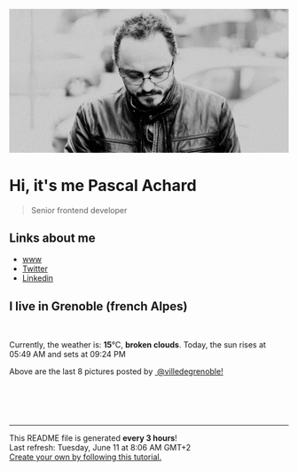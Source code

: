 ![Pascal Achard](./images/photo-pascal-achard.jpg)
# Hi, it's me Pascal Achard
> Senior frontend developer

## Links about me
- [www](https://www.pascal-achard.com)
- [Twitter](https://twitter.com/botmaster)
- [Linkedin](http://www.linkedin.com/in/pascal-achard)


## I live in Grenoble (french Alpes)
<img src="https://openweathermap.org/img/wn/04d@2x.png" alt="">

Currently, the weather is: **15**°C, **broken clouds**.
Today, the sun rises at 05:49 AM and sets at 09:24 PM

Above are the last 8 pictures posted by <a href="https://www.instagram.com/villedegrenoble/" target="_blank"><img alt="" src="https://upload.wikimedia.org/wikipedia/commons/thumb/e/e7/Instagram_logo_2016.svg/1024px-Instagram_logo_2016.svg.png" width="20"/> @villedegrenoble!</a>

<p style="display: flex; flex-wrap: wrap; gap: 20px;">
        <img src="https://cdn1.picuki.com/hosted-by-instagram/q/0exhNuNYnjBGZDHIdN5WmL9I2Pk2GAlRNecaS7j0nyZiNxIsbHWB58ltwdGn%7C%7CDh7IAhgASuRYztk4okjUVlWDT19OkLZT7yPTzdc6aqZVOjN2zBh8pFklL02L3weZ3Kt88MkVAmYdSgIGaYDG7uo%7C%7CesJ+f3scjIEri2WNbwT9zJBpY6uSKVKz8B1pJ2Jg3Tt%7C%7C9k4Ki5e82wzJURmpNHNpW5HDbr2PM86o6N0QrlChMIRrdDgmBq7EHl3Kj4pUQ+RubTOl+1e3DbSSxsQ+nONH5gKeEcwl1KcpSIa4Z9ojYGvaaxC6K874bf1bUcmfipopBYzx9no0SzFNTD54GJr50mK0uCCQ%7C%7CYBtJO9GvmqUerP4CrwZOXWP6kbcXM+OqTiWVzrAfTnIe9Uz5wJE%7C%7C0TgQjjqFObJeCy4x1yOyZDh2nTDsElF6s=.jpeg" alt="" width="200"/>
        <img src="https://cdn1.picuki.com/hosted-by-instagram/q/0exhNuNYnjBGZDHIdN5WmL9I2Pk2GAlRNecaS7j0nyZiNxIsbHWB58ltwdev%7C%7CDlyKw1oASyLeDtn448vVlxWZFVzOEHaSrGMSj5W7KuZUICm1TJu8ZVhlb4wK3MaYHWv9sArOzjYMTIfQeoEH%7C%7Cb2re8W5vvwbTUDoy2TN7JHyQlWotfpUrJy9ZRzt52U1h+189JldAJZ+jtvdBFundPZlTIeAf3+Idp1orN2S%7C%7CkKhtAKv6K%7C%7C1SO2ECMseW16GX6Rv5+HoOAAuiDpYGhpqzfheKc4EEMWggiali88kaQW0K73I7w60tAutojoXFlUCCpuoxkzsbuMxiCdf0GI%7C%7CmJzhWPQwO7mP6tgr5LPJvKeXd7WxyTZM5zEOe9iaXleLvb%7C%7CRHD4CeKbHf1AuL9ITNd%7C%7Ckg2RtVWZOuK6315yBzcdzmHNA5otE62i5ZaF%7C%7ClTvlHDerRIvnZicWLhK2FVZ%7C%7CvGU0AlKTX%7C%7CCXZh6bx%7C%7CZ0mo6JtN3cIrvidjbbrUUHkUkZt1F%7C%7CCe0iZZnMx+1%7C%7C+I9MYg+eg==.jpeg" alt="" width="200"/>
        <img src="https://cdn1.picuki.com/hosted-by-instagram/q/0exhNuNYnjBGZDHIdN5WmL9I2Pk2GAlRNucaS7j0nyZiNxIsbHWB58ltwdev%7C%7CDlyKw1oASyLeDtj7YksV1xZZFVyOUHbS72BTDxR6a2YV4Ck1jFh9JBikL48KnUcYXSq%7C%7CsctOzjYMTIfQeoEH%7C%7Cbx7a8Koru5A2MEo1zRMrBC0GAG4YWbVqFKwoV966yUlEri+YU8ajtG5WR1aRtmpNPb5DwIX%7C%7CD+fMBxsedISLQzicYRtr6+yGOHH24VdGZ9ShuJi6ySjvRWoA7nRWIz1XegYP4CAEQHx1C%7C%7CuksQnb1%7C%7Ci9W1FaxM+N9+sqPVETFKCipioCttkZe1khzGbXn08ll%7C%7Cl07n46ScRtM+i4%7C%7CJPN6XYMHG6ADXQICbR58JDl5BUrHVUF2LbaDwCMAExttwPcFv0nGe3S2XLOK5ywBVHgRBgj6aJp1GGsfFkL2PoVjn1iyK+DYBhpyjSolZ6RhS95jbv1BYLy2SXY5wNTfpylkmT4ZCIuucyA==.jpeg" alt="" width="200"/>
        <img src="https://cdn1.picuki.com/hosted-by-instagram/q/0exhNuNYnjBGZDHIdN5WmL9I2Pk2GAlRNucaS7j0nyZiNxIsbHWB58ltwdev%7C%7CDlyKw1oASyLeDtj44oiVV5RZFVyOUHbTbOITzld7qyeUYCk0DBk9pZmkrYxLnEdYHKn8MooOzjYMTIfQeoEH%7C%7Cbx7a8Koru5A2MEo1zRMrBC0GAG4YWbVqFKwoV966yUlEri+YU8ajtG5WR1aRtmpNPb5DwIX%7C%7CD+fMBxsedISLQzicYRtr6+wmOHH24VdGZ9SgjJnL37q+xSkHewRWIz1XegYZsvCRgEx1C%7C%7CuksQnb1%7C%7Ci9W1FaxM+N9+sqPVETFKCipioCttkZe1khzGbXn08ll%7C%7Cl0736+ecVvU%7C%7CibHRd9y5VszHxiLZQ6abR58JDl5BUrHVUF2LbaDwCMAExttwPcFqgnu2yjOMbuChzjR+EHh41TKnFp5zWaqpyP+honjHkgzDulAuqfmSWuZezxhS95jbv1BYLF2RXI5wNTfpylkmT4ZCIuucyA==.jpeg" alt="" width="200"/>
        <img src="https://cdn1.picuki.com/hosted-by-instagram/q/0exhNuNYnjBGZDHIdN5WmL9I2Pk2GAlRNucaS7j0nyZiNxIsbHWB58ltwdGn%7C%7CDh7IAhgASuRYztk4okjUVhTDD17PUfYS7GOTzZV5q6RUO2hvDZi8Z9jnb03LHAYYHCt9cYuUWKpNWwSDv5PHL%7C%7Clo7gX5vrobigBpzuMMLVKyQlWotfpUrJy9ZRxt+S4jkja45BsLTNZ5momNkgl7NvWvTVeEaa+NMB166d1RbMCxMkA%7C%7C6nRlSaHEmw+Jj8uRHagtIj+kOYA2HblUWcb%7C%7ClPxEZM4HhsVr0O8nwYyv4ItzoCmOdBM9s9psvDAbkcmfk0tpBdszcPwwmXCYD35j3xz+kSH1qeiWcwvvsXhF6eXUcHq+RDRWOTNLqJtWUo%7C%7CCKjCHlCPEfKwHvp0pbxuWvdLigjjpl7rIZPVmix%7C%7CBwpZijDWVJAjFqnL.jpeg" alt="" width="200"/>
        <img src="https://cdn1.picuki.com/hosted-by-instagram/q/0exhNuNYnjBGZDHIdN5WmL9I2Pk2GAlRNucaS7j0nyZiNxIsbHWB58ltwdev%7C%7CDlyKw1oASyLeDtl444qVltXZFVzPEXbTrWPRTdd6KiQUICq0zdg9JJgl7g0KHAbZ3Gr88skOzjYMTIfQeoEH%7C%7Cb2qu8f5vvwbTcApC2TNbFAyQlWotfpUrJy9ZRzt52U1h+189JldAJZ+jtvdBFundPZlTIeAf3+Idp1orN2S%7C%7CkKhtAKv6K81SO2ECMseW16GX6Rv5+HoOAAuiDpYGhpqzHheKc4EEMWggiTlkZlhrUogqmjJ7w60tAutobwVEQUEipuoxkzsbuMxiCdf0GI%7C%7CmJzhWPQwO7mP6tgr5LPJvKeXd7WxyTZM5zEOe9hV19eLdjdSXLGFaSbDcsKuIFiC9VJkg2RtVWZOuK6315yBzcdzmHNA5otE62i5ZaHw27vhQuKmTY+xfrrXaRd4lVV2tG%7C%7C3xRIKF7CCctDOR3R+2oOI9tIKY3uidjbbrUUHkUkaN1G8ie0iZZnMx+1%7C%7C+I9MYg+eg==.jpeg" alt="" width="200"/>
        <img src="https://cdn1.picuki.com/hosted-by-instagram/q/0exhNuNYnjBGZDHIdN5WmL9I2Pk2GAlRNucaS7j0nyZiNxIsbHWB58ltwdev%7C%7CDlyKw1oASyLeDtl5IMqV1hZZFVyNEHdQbCBTD9R5qmdV4Cm0TBk8pNhl780KXwZYXWo9sUkOzjYMTIfQeoEH%7C%7Cbx7a8Koru5A2MEo1zRMrBC0GAG4YWbVqFKwoV966yUlEri+YU8ajtG5WR1aRtmpNPb5DwIX%7C%7CD+fMBxsedISLQzicYRtr6+wmOHH24VdGZ9SgaVrN6TktYXs3q4RWIz1XegYvABCWkIx1C%7C%7CuksQnb1%7C%7Ci9W1FaxM+N9+sqPVETFKCipioCttkZe1khzGbXn08ll%7C%7Cl03n9+KeVv0+iLHRdN6XUsHE6AzaQZCbR58JDl5BUrHVUF2LbaDwCMAExttwPcFv9Eeb5Dy2VuPR%7C%7CgJUNRdF0C2dNpxGVs+bz4eV81bEkg2luBYvqvaib4EPzxhS95jbv1BYLl2TVI5wNTfpylkmT4ZCIuucyA==.jpeg" alt="" width="200"/>
        <img src="https://cdn1.picuki.com/hosted-by-instagram/q/0exhNuNYnjBGZDHIdN5WmL9I2Pk2GAlRNecaS7j0nyZiNxIsbHWB58ltwdev%7C%7CDlyKw1oASyLeDtl448rUVtRZFVyNEHdT7CMTD9R5qudXICn2zRg9ZdlnLw3LnwWbXKp8cEqOzjYMTIfQeoEH%7C%7Cbx7a8Koru5A2MEoyX9auctwCIPuM23TKNy2JAtrKSLl0SxptV%7C%7CIjNLvG0jJ00m7NPfvnw1UvfPMc9g+PAnEPEzhMQ65OftxiS5F34zanZ0FjW2i9zKsfgErW7nIiI6vWSjSvQaAH1PggWsljcQk61oi4agadogjLgxtp%7C%7CUTWUPWlNgog0zvY6Qww7pUTOHxUBI7kTQkJ6VU6wLkp6jCsLYBv+snwWOPPzdF7kbEC9JD%7C%7CSLAw%7C%7CjAcyUHeMApLpBSvpWzgaK1TbsZ+DO7RVIFD1emmC6ObB+dP+M1aGc6mHbph%7C%7CZkUE0lZHtLeV%7C%7Cn3oM04Oy5wVEanXCWJBNaGGCjw==.jpeg" alt="" width="200"/>
</p>

------------
<p>This README file is generated <b>every 3 hours</b>!
    <br />Last refresh: Tuesday, June 11 at 8:06 AM GMT+2
    <br /><a href="https://medium.com/@th.guibert/how-to-create-a-self-updating-readme-md-for-your-github-profile-f8b05744ca91">Create your own by following this tutorial.</a>
</p>
<p><a href="https://github.com/botmaster/botmaster/actions/workflows/main.yaml"><img alt="" src="https://github.com/botmaster/botmaster/actions/workflows/main.yaml/badge.svg" /></a></p>

